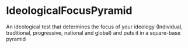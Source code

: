 # IdeologicalFocusPyramid
An ideological test that determines the focus of your ideology (Individual, traditional, progressive, national and global) and puts it in a square-base pyramid

